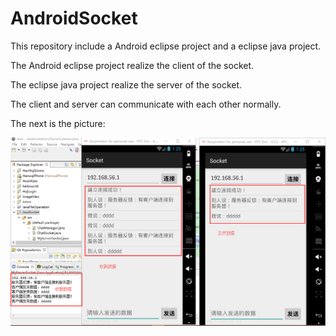 # AndroidSocket

This repository include a Android eclipse project and a eclipse java project.

The Android eclipse project realize the client of the socket.

The eclipse java project realize the server of the socket.

The client and server can communicate with each other normally.

The next is the picture:

![](https://github.com/EasyLiu-Ly/AndroidSocket/blob/master/socket.png)
